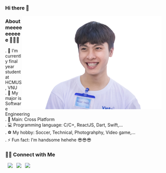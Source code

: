 ### Hi there 👋 
<img align="right"  src="Thuc.png" width="450"/>
 
### About meeeeeeeeee 👀👀👀

. 🔭 I’m currently final year student at HCMUS, VNU                                                                                                                       
. 💼 My major is Software Engineering                                                                                                                      
. 📱 Main: Cross Platform                                                                                                                     
. 💻 Programming language: C/C+, ReactJS, Dart, Swift,...                                                                                                                 
. ⚽ My hobby: Soccer, Technical, Photograhphy, Video game,...                                                                                                                     
. ⚡ Fun fact: I'm handsome hehehe 😎😎😎                                                                                                                       

### 🤝🏻 Connect with Me

<p>
</a>  &nbsp; <a href="https://facebook.com/ngocthuc.037" target="_blank" rel="noopener noreferrer"><img src="https://img.icons8.com/plasticine/100/000000/facebook.png" width="50" /></a>  
&nbsp; <a href="mailto:trieumaingocthuc37@gmail.com" target="_blank" rel="noopener noreferrer"><img src="https://img.icons8.com/plasticine/100/000000/gmail.png"  width="50" /></a>
&nbsp; <a href="tel:84384987812" target="_blank" rel="noopener noreferrer"><img src="https://img.icons8.com/plasticine/100/000000/phone.png"  width="50" /></a>
</p>
